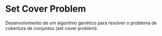# Set Cover Problem
Desenvolvimento de um algoritmo genético para resolver o problema de cobertura de conjuntos (set cover problem).